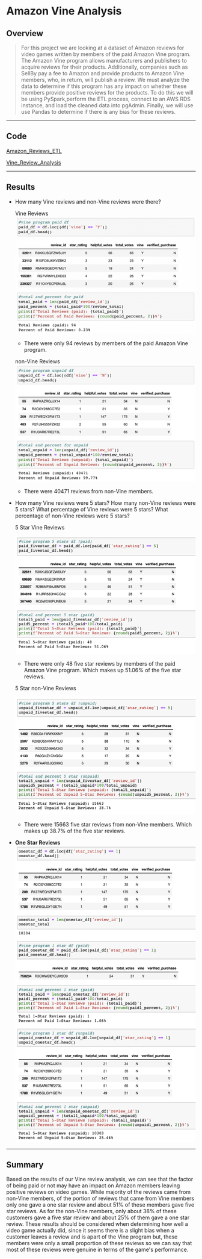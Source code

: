 # **Amazon Vine Analysis**

## **Overview**
> For this project we are looking at a dataset of Amazon reviews for video games written by members of the paid Amazon Vine program. The Amazon Vine program allows manufacturers and publishers to acquire reviews for their products. Additionally, companies such as SellBy pay a fee to Amazon and provide products to Amazon Vine members, who, in return, will publish a review. We must analyze the data to determine if this program has any impact on whether these members provide positive reviews for the products. To do this we will be using PySpark,perform the ETL process, connect to an AWS RDS instance, and load the cleaned data into pgAdmin. Finally, we will use use Pandas to determine if there is any bias for these reviews.

---

## **Code**
[Amazon_Reviews_ETL](https://github.com/annaS000/Amazon_Vine_Analysis/blob/main/Amazon_Reviews_ETL.ipynb)

[Vine_Review_Analysis](https://github.com/annaS000/Amazon_Vine_Analysis/blob/main/Vine_Review_Analysis.ipynb)

---

## **Results** 
* How many Vine reviews and non-Vine reviews were there?

    Vine Reviews
    ![](https://github.com/annaS000/Amazon_Vine_Analysis/blob/main/images/paid_table.png?raw=true)
    * There were only 94 reviews by members of the paid Amazon Vine program.

    non-Vine Reviews
    ![](https://github.com/annaS000/Amazon_Vine_Analysis/blob/main/images/unpaid_table.png?raw=true)
    * There were 40471 reviews from non-Vine members.

* How many Vine reviews were 5 stars? How many non-Vine reviews were 5 stars? What percentage of Vine reviews were 5 stars? What percentage of non-Vine reviews were 5 stars?

    5 Star Vine Reviews

    ![](https://github.com/annaS000/Amazon_Vine_Analysis/blob/main/images/paid5star.png?raw=true)
    * There were only 48 five star reviews by members of the paid Amazon Vine program. Which makes up 51.06% of the five star reviews.


    5 Star non-Vine Reviews

    ![](https://github.com/annaS000/Amazon_Vine_Analysis/blob/main/images/unpaid5star.png?raw=true)
    
    * There were 15663 five star reviews from non-Vine members. Which makes up 38.7% of the five star reviews.


* **One Star Reviews**
![](https://github.com/annaS000/Amazon_Vine_Analysis/blob/main/images/onestar1.png?raw=true)

---

## **Summary** 
Based on the results of our Vine review analysis, we can see that the factor of being paid or not may have an impact on Amazon members leaving positive reviews on video games. While majority of the reviews came from non-Vine members, of the portion of reviews that came from Vine members only one gave a one star review and about 51% of these members gave five star reviews. As for the non-Vine members, only about 38% of these customers gave a five star review and about 25% of them gave a one star review. These results should be considered when determining how well a video game actually did, since it seems there is a slight bias when a customer leaves a review and is apart of the Vine program but, these members were only a small proportion of these reviews so we can say that most of these reviews were genuine in terms of the game's performance.